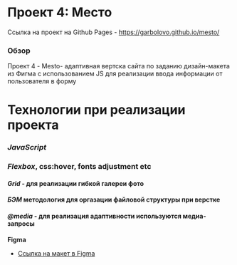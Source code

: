 # Проект 4: Место


Ссылка на проект на Github Pages - https://garbolovo.github.io/mesto/


### Обзор
 Проект 4 - Mesto- адаптивная вертска сайта по заданию дизайн-макета из Фигма c использованием JS для реализации ввода информации от пользователя в форму

# **Технологии при реализации проекта**
### ***JavaScript***
### ***Flexbox***, css:hover, fonts adjustment etc
#### ***Grid*** - для реализации гибкой галереи фото
#### ***БЭМ*** методология для оргазации файловой структуры при верстке
#### ***@media*** - для реализация адаптивности используются медиа-запросы

**Figma**

* [Ссылка на макет в Figma](https://www.figma.com/file/2cn9N9jSkmxD84oJik7xL7/JavaScript.-Sprint-4?node-id=0%3A1)

